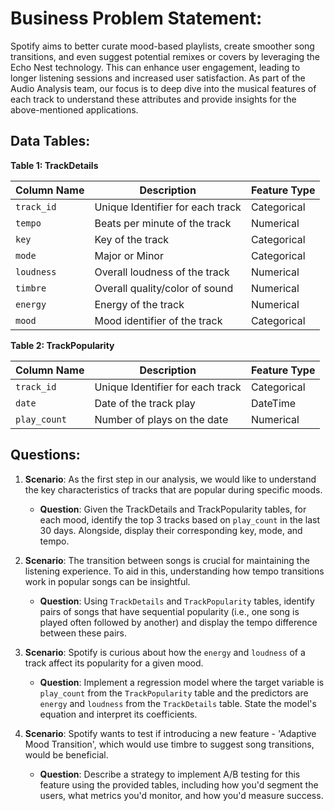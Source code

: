 # **Business Problem Statement**:
Spotify aims to better curate mood-based playlists, create smoother song transitions, and even suggest potential remixes or covers by leveraging the Echo Nest technology. This can enhance user engagement, leading to longer listening sessions and increased user satisfaction. As part of the Audio Analysis team, our focus is to deep dive into the musical features of each track to understand these attributes and provide insights for the above-mentioned applications.


## **Data Tables**:

**Table 1: TrackDetails**

| Column Name  | Description                              | Feature Type   |
|--------------|------------------------------------------|----------------|
| `track_id`     | Unique Identifier for each track         | Categorical    |
| `tempo`        | Beats per minute of the track            | Numerical      |
| `key`          | Key of the track                         | Categorical    |
| `mode`         | Major or Minor                           | Categorical    |
| `loudness`     | Overall loudness of the track            | Numerical      |
| `timbre`       | Overall quality/color of sound           | Numerical      |
| `energy`       | Energy of the track                      | Numerical      |
| `mood`         | Mood identifier of the track             | Categorical    |

**Table 2: TrackPopularity**

| Column Name  | Description                              | Feature Type   |
|--------------|------------------------------------------|----------------|
| `track_id`     | Unique Identifier for each track         | Categorical    |
| `date`         | Date of the track play                   | DateTime       |
| `play_count`   | Number of plays on the date              | Numerical      |



## **Questions**:

1. **Scenario**: As the first step in our analysis, we would like to understand the key characteristics of tracks that are popular during specific moods.
    - **Question**: Given the TrackDetails and TrackPopularity tables, for each mood, identify the top 3 tracks based on `play_count` in the last 30 days. Alongside, display their corresponding key, mode, and tempo.

2. **Scenario**: The transition between songs is crucial for maintaining the listening experience. To aid in this, understanding how tempo transitions work in popular songs can be insightful.
    - **Question**: Using `TrackDetails` and `TrackPopularity` tables, identify pairs of songs that have sequential popularity (i.e., one song is played often followed by another) and display the tempo difference between these pairs.

3. **Scenario**: Spotify is curious about how the `energy` and `loudness` of a track affect its popularity for a given mood.
    - **Question**: Implement a regression model where the target variable is `play_count` from the `TrackPopularity` table and the predictors are `energy` and `loudness` from the `TrackDetails` table. State the model's equation and interpret its coefficients.

4. **Scenario**: Spotify wants to test if introducing a new feature - 'Adaptive Mood Transition', which would use timbre to suggest song transitions, would be beneficial.
    - **Question**: Describe a strategy to implement A/B testing for this feature using the provided tables, including how you'd segment the users, what metrics you'd monitor, and how you'd measure success.